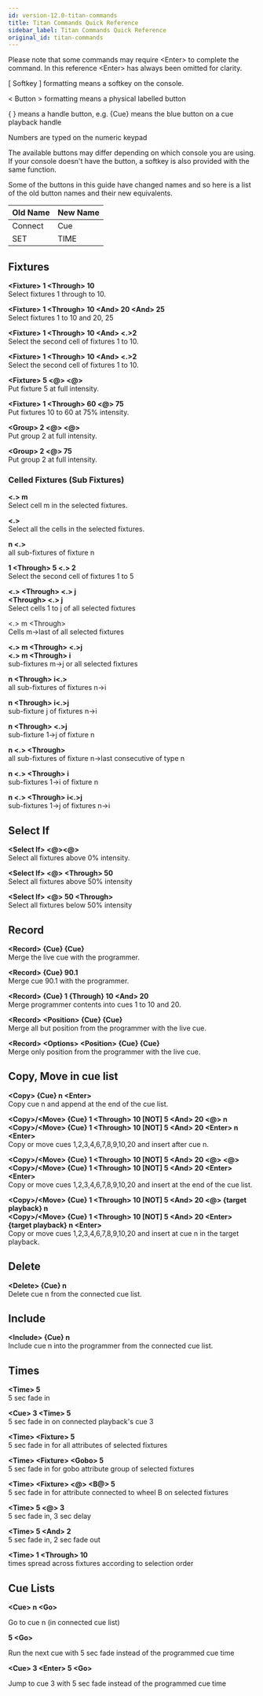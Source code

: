 ```yaml
---
id: version-12.0-titan-commands
title: Titan Commands Quick Reference
sidebar_label: Titan Commands Quick Reference
original_id: titan-commands
---
```


Please note that some commands may require \<Enter\> to complete the
command. In this reference \<Enter\> has always been omitted for
clarity.

\[ Softkey \] formatting means a softkey on the console.

\< Button \> formatting means a physical labelled button

{ } means a handle button, e.g. {Cue} means the blue button on a cue
playback handle

Numbers are typed on the numeric keypad

The available buttons may differ depending on which console you are
using. If your console doesn't have the button, a softkey is also
provided with the same function.

Some of the buttons in this guide have changed names and so here is a
list of the old button names and their new equivalents.


  Old Name |  New Name
  ---------|----------
  Connect  |  Cue
  SET      |  TIME

Fixtures
--------

**\<Fixture\> 1 \<Through\> 10**\
Select fixtures 1 through to 10.

**\<Fixture\> 1 \<Through\> 10 \<And\> 20 \<And\> 25**\
Select fixtures 1 to 10 and 20, 25

**\<Fixture\> 1 \<Through\> 10 \<And\> \<.\>2**\
Select the second cell of fixtures 1 to 10.

**\<Fixture\> 1 \<Through\> 10 \<And\> \<.\>2**\
Select the second cell of fixtures 1 to 10.

**\<Fixture\> 5 \<@\> \<@\>**\
Put fixture 5 at full intensity.

**\<Fixture\> 1 \<Through\> 60 \<@\> 75**\
Put fixtures 10 to 60 at 75% intensity.

**\<Group\> 2 \<@\> \<@\>**\
Put group 2 at full intensity.

**\<Group\> 2 \<@\> 75**\
Put group 2 at full intensity.

### Celled Fixtures (Sub Fixtures)

**\<.\> m**\
Select cell m in the selected fixtures.

**\<.\>**\
Select all the cells in the selected fixtures.

**n \<.\>**\
all sub-fixtures of fixture n

**1 \<Through\> 5 \<.\> 2**\
Select the second cell of fixtures 1 to 5

**\<.\> \<Through\> \<.\> j**\
**\<Through\> \<.\> j**\
Select cells 1 to j of all selected fixtures

\<.\> m \<Through\>\
Cells m-\>last of all selected fixtures

**\<.\> m \<Through\> \<.\>j**\
**\<.\> m \<Through\> i**\
sub-fixtures m-\>j or all selected fixtures

**n \<Through\> i\<.\>**\
all sub-fixtures of fixtures n-\>i

**n \<Through\> i\<.\>j**\
sub-fixture j of fixtures n-\>i

**n \<Through\> \<.\>j**\
sub-fixture 1-\>j of fixture n

**n \<.\> \<Through\>**\
all sub-fixtures of fixture n-\>last consecutive of type n

**n \<.\> \<Through\> i**\
sub-fixtures 1-\>i of fixture n

**n \<.\> \<Through\> i\<.\>j**\
sub-fixtures 1-\>j of fixtures n-\>i

Select If
---------

**\<Select If\> \<@\>\<@\>**\
Select all fixtures above 0% intensity.

**\<Select If\> \<@\> \<Through\> 50**\
Select all fixtures above 50% intensity

**\<Select If\> \<@\> 50 \<Through\>**\
Select all fixtures below 50% intensity

Record
------

**\<Record\> {Cue} {Cue}**\
Merge the live cue with the programmer.

**\<Record\> {Cue} 90.1**\
Merge cue 90.1 with the programmer.

**\<Record\> {Cue} 1 {Through} 10 \<And\> 20**\
Merge programmer contents into cues 1 to 10 and 20.

**\<Record\> \<Position\> {Cue} {Cue}**\
Merge all but position from the programmer with the live cue.

**\<Record\> \<Options\> \<Position\> {Cue} {Cue}**\
Merge only position from the programmer with the live cue.

Copy, Move in cue list
----------------------

**\<Copy\> {Cue} n \<Enter\>**\
Copy cue n and append at the end of the cue list.

**\<Copy\>/\<Move\> {Cue} 1 \<Through\> 10 \[NOT\] 5 \<And\> 20 \<@\>
n**\
**\<Copy\>/\<Move\> {Cue} 1 \<Through\> 10 \[NOT\] 5 \<And\> 20
\<Enter\> n \<Enter\>**\
Copy or move cues 1,2,3,4,6,7,8,9,10,20 and insert after cue n.

**\<Copy\>/\<Move\> {Cue} 1 \<Through\> 10 \[NOT\] 5 \<And\> 20 \<@\>
\<@\>**\
**\<Copy\>/\<Move\> {Cue} 1 \<Through\> 10 \[NOT\] 5 \<And\> 20
\<Enter\> \<Enter\>**\
Copy or move cues 1,2,3,4,6,7,8,9,10,20 and insert at the end of the cue
list.

**\<Copy\>/\<Move\> {Cue} 1 \<Through\> 10 \[NOT\] 5 \<And\> 20 \<@\>
{target playback} n**\
**\<Copy\>/\<Move\> {Cue} 1 \<Through\> 10 \[NOT\] 5 \<And\> 20
\<Enter\> {target playback} n \<Enter\>**\
Copy or move cues 1,2,3,4,6,7,8,9,10,20 and insert at cue n in the
target playback.

Delete
------

**\<Delete\> {Cue} n**\
Delete cue n from the connected cue list.

Include
-------

**\<Include\> {Cue} n**\
Include cue n into the programmer from the connected cue list.

Times
-----

**\<Time\> 5**\
5 sec fade in

**\<Cue\> 3 \<Time\> 5**\
5 sec fade in on connected playback\'s cue 3

**\<Time\> \<Fixture\> 5**\
5 sec fade in for all attributes of selected fixtures

**\<Time\> \<Fixture\> \<Gobo\> 5**\
5 sec fade in for gobo attribute group of selected fixtures

**\<Time\> \<Fixture\> \<@\> \<B@\> 5**\
5 sec fade in for attribute connected to wheel B on selected fixtures

**\<Time\> 5 \<@\> 3**\
5 sec fade in, 3 sec delay

**\<Time\> 5 \<And\> 2**\
5 sec fade in, 2 sec fade out

**\<Time\> 1 \<Through\> 10**\
times spread across fixtures according to selection order

Cue Lists
---------

**\<Cue\> n \<Go\>**

Go to cue n (in connected cue list)

**5 \<Go\>**

Run the next cue with 5 sec fade instead of the programmed cue time

**\<Cue\> 3 \<Enter\> 5 \<Go\>**

Jump to cue 3 with 5 sec fade instead of the programmed cue time
